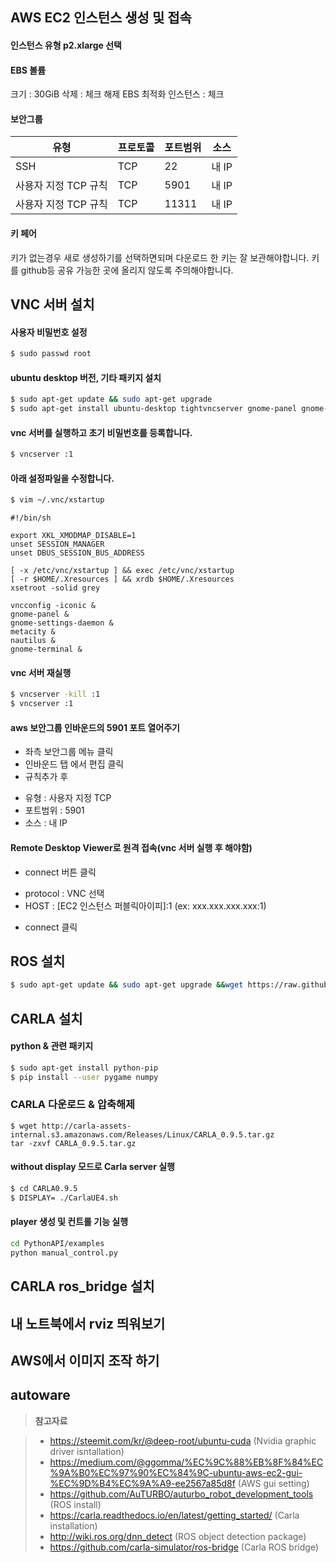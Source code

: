 ## AWS EC2 인스턴스 생성 및 접속
#### 인스턴스 유형 p2.xlarge 선택
#### EBS 볼륨
크기 : 30GiB
삭제 : 체크 해제
EBS 최적화 인스턴스 : 체크

#### 보안그룹
|유형|프로토콜|포트범위|소스|
|---|---|---|---|
|SSH|TCP|22|내 IP|
|사용자 지정 TCP 규칙|TCP|5901|내 IP|
|사용자 지정 TCP 규칙|TCP|11311|내 IP|

#### 키 페어
키가 없는경우 새로 생성하기를 선택하면되며 다운로드 한 키는 잘 보관해야합니다.
키를 github등 공유 가능한 곳에 올리지 않도록 주의해야합니다.

## VNC 서버 설치

#### 사용자 비밀번호 설정
``` bash
$ sudo passwd root
```

#### ubuntu desktop 버전, 기타 패키지 설치
``` bash
$ sudo apt-get update && sudo apt-get upgrade
$ sudo apt-get install ubuntu-desktop tightvncserver gnome-panel gnome-settings-daemon metacity nautilus gnome-terminal terminator
```

#### vnc 서버를 실행하고 초기 비밀번호를 등록합니다.
``` bash
$ vncserver :1
```
#### 아래 설정파일을 수정합니다.
``` bash
$ vim ~/.vnc/xstartup
```

```
#!/bin/sh

export XKL_XMODMAP_DISABLE=1
unset SESSION_MANAGER
unset DBUS_SESSION_BUS_ADDRESS

[ -x /etc/vnc/xstartup ] && exec /etc/vnc/xstartup
[ -r $HOME/.Xresources ] && xrdb $HOME/.Xresources
xsetroot -solid grey

vncconfig -iconic &
gnome-panel &
gnome-settings-daemon &
metacity &
nautilus &
gnome-terminal &

```

#### vnc 서버 재실행
``` bash
$ vncserver -kill :1
$ vncserver :1
```

#### aws 보안그룹 인바운드의 5901 포트 열어주기
- 좌측 보안그룹 메뉴 클릭
- 인바운드 탭 에서 편집 클릭 
- 규칙추가 후
 * 유형 : 사용자 지정 TCP
 * 포트범위 : 5901
 * 소스 : 내 IP

#### Remote Desktop Viewer로 원격 접속(vnc 서버 실행 후 해야함)
- connect 버튼 클릭
 * protocol : VNC 선택
 * HOST : [EC2 인스턴스 퍼블릭아이피]:1  (ex: xxx.xxx.xxx.xxx:1)
- connect 클릭




## ROS 설치
``` bash
$ sudo apt-get update && sudo apt-get upgrade &&wget https://raw.githubusercontent.com/auturbo/auturbo_robot_development_tools/master/install_ros_melodic.sh && chmod 755 ./install_ros_melodic.sh && bash ./install_ros_melodic.sh &&wget https://raw.githubusercontent.com/auturbo/auturbo_robot_development_tools/master/add_macro_for_melodic_only.sh && chmod 755 ./add_macro_for_melodic_only.sh && bash ./add_macro_for_melodic_only.sh
```
## CARLA 설치

#### python & 관련 패키지
``` bash
$ sudo apt-get install python-pip
$ pip install --user pygame numpy
```
### CARLA 다운로드 & 압축해제
```
$ wget http://carla-assets-internal.s3.amazonaws.com/Releases/Linux/CARLA_0.9.5.tar.gz
tar -zxvf CARLA_0.9.5.tar.gz
```

#### without display 모드로 Carla server 실행
 
 
``` bash
$ cd CARLA0.9.5
$ DISPLAY= ./CarlaUE4.sh
```

#### player 생성 및 컨트롤 기능 실행

``` bash
cd PythonAPI/examples
python manual_control.py
```


## CARLA ros_bridge 설치

## 내 노트북에서 rviz 띄워보기

## AWS에서 이미지 조작 하기

## autoware


>**참고자료**

>- https://steemit.com/kr/@deep-root/ubuntu-cuda (Nvidia graphic driver isntallation)
>- https://medium.com/@ggomma/%EC%9C%88%EB%8F%84%EC%9A%B0%EC%97%90%EC%84%9C-ubuntu-aws-ec2-gui-%EC%9D%B4%EC%9A%A9-ee2567a85d8f (AWS gui setting)
>- https://github.com/AuTURBO/auturbo_robot_development_tools (ROS install)
>- https://carla.readthedocs.io/en/latest/getting_started/ (Carla installation)
>- http://wiki.ros.org/dnn_detect (ROS object detection package)
>- https://github.com/carla-simulator/ros-bridge (Carla ROS bridge)
>
